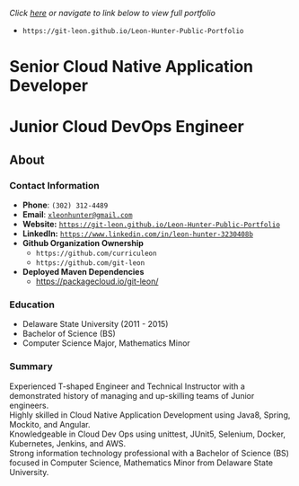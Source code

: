 <link rel="stylesheet" type="text/css" media="all" href="./style.css" />

_Click [here](https://git-leon.github.io/Leon-Hunter-Public-Portfolio) or navigate to link below to view full portfolio_
   * `https://git-leon.github.io/Leon-Hunter-Public-Portfolio`

# Senior Cloud Native Application Developer
# Junior Cloud DevOps Engineer

## About

### Contact Information
* **Phone**: `(302) 312-4489`
* **Email**: [`xleonhunter@gmail.com`](mailto:xleonhunter@gmail.com)
* **Website:** [`https://git-leon.github.io/Leon-Hunter-Public-Portfolio`](https://git-leon.github.io/Leon-Hunter-Public-Portfolio)
* **LinkedIn:** [`https://www.linkedin.com/in/leon-hunter-3230408b`](https://www.linkedin.com/in/leon-hunter-3230408b)
* **Github Organization Ownership**
    * `https://github.com/curriculeon`
    * `https://github.com/git-leon`
* **Deployed Maven Dependencies**
   * https://packagecloud.io/git-leon/

### Education
* Delaware State University (2011 - 2015)
* Bachelor of Science (BS)
* Computer Science Major, Mathematics Minor

### Summary
Experienced T-shaped Engineer and Technical Instructor with a demonstrated history of managing and up-skilling teams of Junior engineers.<br>
Highly skilled in Cloud Native Application Development using Java8, Spring, Mockito, and Angular.<br>
Knowledgeable in Cloud Dev Ops using unittest, JUnit5, Selenium, Docker, Kubernetes, Jenkins, and AWS.<br>
Strong information technology professional with a Bachelor of Science (BS) focused in Computer Science, Mathematics Minor from Delaware State University.
